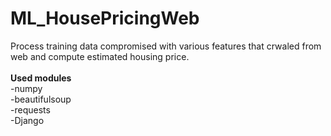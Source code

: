 # ML_HousePricingWeb
Process training data compromised with various features that crwaled from web and compute estimated housing price.
<br>
<br>
<b>Used modules</b>
<br>-numpy
<br>-beautifulsoup
<br>-requests
<br>-Django
